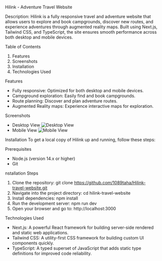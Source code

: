 Hilink - Adventure Travel Website

Description:
Hilink is a fully responsive travel and adventure website that allows users to explore and book campgrounds, discover new routes, and experience adventures through augmented reality maps. Built using Next.js, Tailwind CSS, and TypeScript, the site ensures smooth performance across both desktop and mobile devices.

Table of Contents
1. Features
2. Screenshots
3. Installation
4. Technologies Used

Features
- Fully responsive: Optimized for both desktop and mobile devices.
- Campground exploration: Easily find and book campgrounds.
- Route planning: Discover and plan adventure routes.
- Augmented Reality maps: Experience interactive maps for exploration.

Screenshots
- Desktop View
![Desktop View](./travel2.png)
- Mobile View
![Mobile View](./travel1.png)

Installation
To get a local copy of Hilink up and running, follow these steps:

Prerequisites
- Node.js (version 14.x or higher)
- Git

nstallation Steps
1. Clone the repository:
git clone https://github.com/1089taha/Hilink-travel-website.git
2. Navigate into the project directory:
cd hilink-travel-website
3. Install dependencies:
npm install
4. Run the development server:
npm run dev
5. Open your browser and go to:
http://localhost:3000

Technologies Used
- Next.js: A powerful React framework for building server-side rendered and static web applications.
- Tailwind CSS: A utility-first CSS framework for building custom UI components quickly.
- TypeScript: A typed superset of JavaScript that adds static type definitions for improved code reliability.
